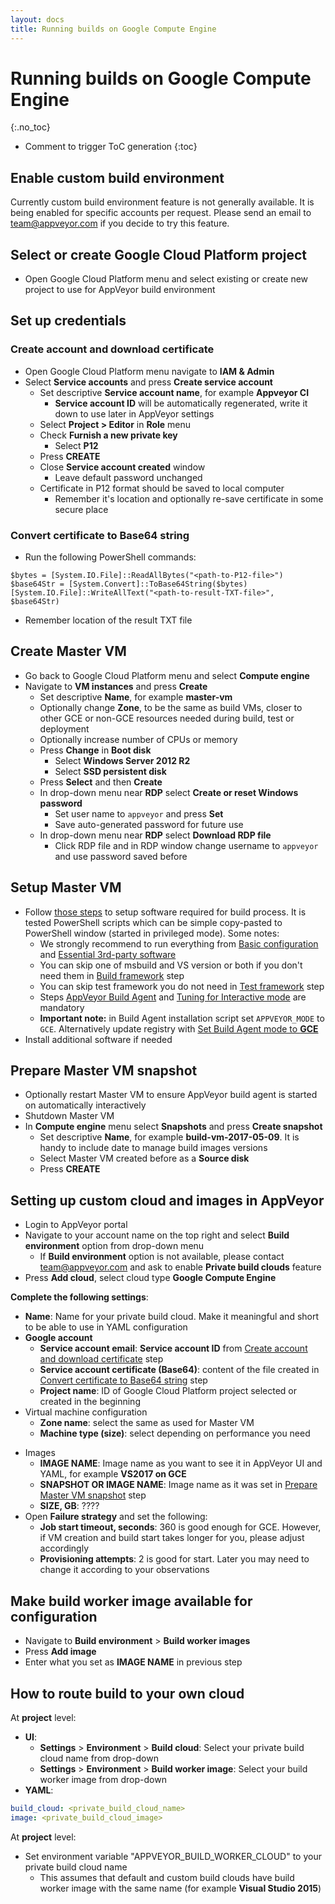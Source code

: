 ```yaml
---
layout: docs
title: Running builds on Google Compute Engine
---
```


<!-- markdownlint-disable MD022 MD032 -->
# Running builds on Google Compute Engine
{:.no_toc}

* Comment to trigger ToC generation
{:toc}
<!-- markdownlint-enable MD022 MD032 -->

## Enable custom build environment

Currently custom build environment feature is not generally available. It is being enabled for specific accounts per request. Please send an email to [team@appveyor.com](mailto:team@appveyor.com) if you decide to try this feature.

## Select or create Google Cloud Platform project

* Open Google Cloud Platform menu and select existing or create new project to use for AppVeyor build environment

## Set up credentials

### Create account and download certificate

* Open Google Cloud Platform menu navigate to **IAM & Admin**
* Select **Service accounts** and press **Create service account**
    * Set descriptive **Service account name**, for example **Appveyor CI**
        * **Service account ID** will be automatically regenerated, write it down to use later in AppVeyor settings
    * Select **Project > Editor** in **Role** menu
    * Check **Furnish a new private key**
        * Select **P12**
    * Press **CREATE**
    * Close **Service account created** window
        * Leave default password unchanged
    * Certificate in P12 format should be saved to local computer
        * Remember it's location and optionally re-save certificate in some secure place

### Convert certificate to Base64 string

* Run the following PowerShell commands:

```posh
$bytes = [System.IO.File]::ReadAllBytes("<path-to-P12-file>")
$base64Str = [System.Convert]::ToBase64String($bytes)
[System.IO.File]::WriteAllText("<path-to-result-TXT-file>", $base64Str)
```

* Remember location of the result TXT file

## Create Master VM

* Go back to Google Cloud Platform menu and select **Compute engine**
* Navigate to **VM instances** and press **Create**
    * Set descriptive **Name**, for example **master-vm**
    * Optionally change **Zone**, to be the same as build VMs, closer to other GCE or non-GCE resources needed during build, test or deployment
    * Optionally increase number of CPUs or memory
    * Press **Change** in **Boot disk**
        * Select **Windows Server 2012 R2**
        * Select **SSD persistent disk**
    * Press **Select** and then **Create**
    * In drop-down menu near **RDP** select **Create or reset Windows password**
        * Set user name to `appveyor` and press **Set**
        * Save auto-generated password for future use
    * In drop-down menu near **RDP** select **Download RDP file**
        * Click RDP file and in RDP window change username to `appveyor` and use password saved before

## Setup Master VM

* Follow [those steps](/docs/enterprise/setup-master-vm/) to setup software required for build process. It is tested PowerShell scripts which can be simple copy-pasted to PowerShell window (started in privileged mode). Some notes:
    * We strongly recommend to run everything from [Basic configuration](/docs/enterprise/setup-master-vm/#basic-configuration) and [Essential 3rd-party software](/docs/enterprise/setup-master-vm/#essential-3rd-party-software)
    * You can skip one of msbuild and VS version or both if you don't need them in [Build framework](/docs/enterprise/setup-master-vm/#build-framework) step
    * You can skip test framework you do not need in [Test framework](/docs/enterprise/setup-master-vm/#test-framework) step
    * Steps [AppVeyor Build Agent](/docs/enterprise/setup-master-vm/#appveyor-build-agent) and [Tuning for Interactive mode](/docs/enterprise/setup-master-vm/#tuning-for-interactive-mode) are mandatory
    * **Important note:** in Build Agent installation script set `APPVEYOR_MODE` to `GCE`. Alternatively update registry with [Set Build Agent mode to **GCE**](https://github.com/appveyor/ci/blob/master/scripts/enterprise/set_gce_build_agent_mode.ps1)
* Install additional software if needed

## Prepare Master VM snapshot

* Optionally restart Master VM to ensure AppVeyor build agent is started on automatically interactively
* Shutdown Master VM
* In **Compute engine** menu select **Snapshots** and press **Create snapshot**
    * Set descriptive **Name**, for example **build-vm-2017-05-09**. It is handy to include date to manage build images versions
    * Select Master VM created before as a **Source disk**
    * Press **CREATE**

## Setting up custom cloud and images in AppVeyor

* Login to AppVeyor portal
* Navigate to your account name on the top right and select **Build environment** option from drop-down menu
    * If **Build environment** option is not available, please contact [team@appveyor.com](mailto:team@appveyor.com) and ask to enable **Private build clouds** feature
* Press **Add cloud**, select cloud type **Google Compute Engine**

**Complete the following settings**:

* **Name**: Name for your private build cloud. Make it meaningful and short to be able to use in YAML configuration
* **Google account**
    * **Service account email**: **Service account ID** from [Create account and download certificate](/docs/enterprise/running-builds-on-gce#create-account-and-download-certificate) step
    * **Service account certificate (Base64)**: content of the file created in [Convert certificate to Base64 string](/docs/enterprise/running-builds-on-gce#convert-certificate-to-base64-string) step
    * **Project name**: ID of Google Cloud Platform project selected or created in the beginning
* Virtual machine configuration
    * **Zone name**: select the same as used for Master VM
    * **Machine type (size)**: select depending on performance you need
<!---    
    * **Tags**:
* Networking
    * **Network name**:
        * Select **Assign external IP address** if VMs need to be accessible from outside
--->
* Images
    * **IMAGE NAME**: Image name as you want to see it in AppVeyor UI and YAML, for example **VS2017 on GCE**
    * **SNAPSHOT OR IMAGE NAME**: Image name as it was set in [Prepare Master VM snapshot](docs/enterprise/running-builds-on-gce#prepare-master-vm-snapshot) step
    * **SIZE, GB**: ????
* Open **Failure strategy** and set the following:
    * **Job start timeout, seconds**: 360 is good enough for GCE. However, if VM creation and build start takes longer for you, please adjust accordingly
    * **Provisioning attempts**: 2 is good for start. Later you may need to change it according to your observations

## Make build worker image available for configuration

* Navigate to **Build environment** > **Build worker images**
* Press **Add image**
* Enter what you set as **IMAGE NAME** in previous step

## How to route build to your own cloud

At **project** level:

* **UI**:
    * **Settings** > **Environment** > **Build cloud**: Select your private build cloud name from drop-down
    * **Settings** > **Environment** > **Build worker image**: Select your build worker image from drop-down
* **YAML**:

```yaml
build_cloud: <private_build_cloud_name>
image: <private_build_cloud_image>
```

At **project** level:

* Set environment variable "APPVEYOR_BUILD_WORKER_CLOUD" to your private build cloud name
    * This assumes that default and custom build clouds have build worker image with the same name (for example **Visual Studio 2015**)
